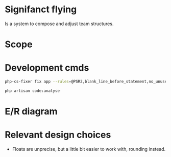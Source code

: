# Signifanct flying
Is a system to compose and adjust team structures.

# Scope

# Development cmds

```bash
php-cs-fixer fix app --rules=@PSR2,blank_line_before_statement,no_unused_imports,ordered_imports
```

```bash
php artisan code:analyse
```

# E/R diagram

# Relevant design choices
- Floats are unprecise, but a little bit easier to work with, rounding instead.